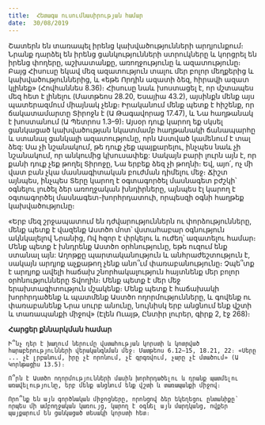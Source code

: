 ```yaml
---
title:  Հետագա ուսումնասիրության համար
date:  30/08/2019
---
```


Շատերն են տառապել իրենց կախվածությունների արդյունքում։ Նրանք դարձել են իրենց ցանկությունների ստրուկները և կորցրել են իրենց փողերը, աշխատանքը, առողջությունը և ազատությունը։ Բայց Հիսուսը եկավ մեզ ազատություն տալու մեր բոլոր մեղքերից և կախվածություններից, և «եթե Որդին ազատի ձեզ, հիրավի ազատ կլինեք» (Հովհաննես 8.36)։ Հիսուսը նաև խոստացել է, որ մշտապես մեզ հետ է լինելու (Մատթեոս 28.20, Եսայիա 43.2), այսինքն մենք այս պատերազմում միայնակ չենք։ Իրականում մենք պետք է հիշենք, որ ճակատամարտը Տիրոջն է (Ա Թագավորաց 17.47), և Նա հաղթանակ է խոստանում (Ա Պետրոս 1.3–9)։ Այսօր դուք կարող եք սկսել ցանկացած կախվածության նկատմամբ հաղթանակի ճանապարհը և ստանալ ցանկալի ազատությունը, որն Աստված կամենում է տալ ձեզ: Սա չի նշանակում, թե դուք չեք պայքարելու, ինչպես նաև չի նշանակում, որ անկումից կխուսափեք: Սակայն բարի լուրն այն է, որ քանի դուք չեք թողել Տիրոջը, Նա երբեք ձեզ չի թողնի։ Եվ, այո՛, ոչ մի վատ բան չկա մասնագիտական բուժման դիմելու մեջ։ Ճիշտ այնպես, ինչպես Տերը կարող է օգտագործել մասնագետ բժշկի՝ օգնելու լուծել ձեր առողջական խնդիրները, այնպես էլ կարող է օգտագործել մասնագետ-խորհրդատուի, որպեսզի օգնի հաղթեք կախվածությունը։

«Երբ մեզ շրջապատում են դժվարություններն ու փորձությունները, մենք պետք է վազենք Աստծո մոտ՝ վստահաբար օգնություն ակնկալելով Նրանից, Ով հզոր է փրկելու և ուժեղ՝ ազատելու համար։ Մենք պետք է խնդրենք Աստծո օրհնությունը, եթե ուզում ենք ստանալ այն: Աղոթքը պարտականություն և անհրաժեշտություն է, սակայն արդյոք աչքաթող չենք անո՞ւմ փառաբանությունը։ Չպե՞տք է արդյոք ավելի հաճախ շնորհակալություն հայտնենք մեր բոլոր օրհնությունները Տվողին։ Մենք պետք է մեր մեջ երախտագիտություն մշակենք։ Մենք պետք է հաճախակի խորհրդածենք և պատմենք Աստծո ողորմությունները, և գովենք ու փառաբանենք Նրա սուրբ անունը, նույնիսկ երբ անցնում ենք վշտի և տառապանքի միջով» (Էլեն Ուայթ, Ընտիր լուրեր, գիրք 2, էջ 268)։

**Հարցեր քննարկման համար**

`Ի՞նչ դեր է խաղում ներումը վստահության կորստի և կոտրված հարաբերությունների վերականգնման մեջ։ Մատթեոս 6.12–15, 18.21, 22։ «Սերը ... չէ լրբանում, իրը չէ որոնում, չէ գրգռվում, չարը չէ մտածում» (Ա Կորնթացիս 13.5)։`

`Ո՞րն է Աստծո ողորմությունների մասին խորհրդածելու և դրանք պատմելու առավելությունը, երբ մենք անցնում ենք վշտի և տառապանքի միջով։`

`Որո՞նք են այն գործնական միջոցները, որոնցով ձեր եկեղեցու ընտանիքը՝ որպես մի ամբողջական կառույց, կարող է օգնել այն մարդկանց, ովքեր պայքարում են ցանկացած տեսակի կորստի հետ։`